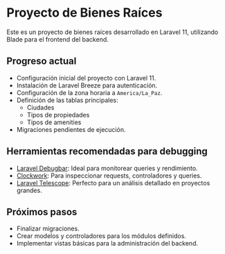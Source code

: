 # Proyecto de Bienes Raíces

Este es un proyecto de bienes raíces desarrollado en Laravel 11, utilizando Blade para el frontend del backend.

## Progreso actual

- Configuración inicial del proyecto con Laravel 11.
- Instalación de Laravel Breeze para autenticación.
- Configuración de la zona horaria a `America/La_Paz`.
- Definición de las tablas principales:
    - Ciudades
    - Tipos de propiedades
    - Tipos de amenities
- Migraciones pendientes de ejecución.

## Herramientas recomendadas para debugging
- [Laravel Debugbar](https://github.com/barryvdh/laravel-debugbar): Ideal para monitorear queries y rendimiento.
- [Clockwork](https://underground.works/clockwork/): Para inspeccionar requests, controladores y queries.
- [Laravel Telescope](https://laravel.com/docs/11.x/telescope): Perfecto para un análisis detallado en proyectos grandes.

## Próximos pasos
- Finalizar migraciones.
- Crear modelos y controladores para los módulos definidos.
- Implementar vistas básicas para la administración del backend.

